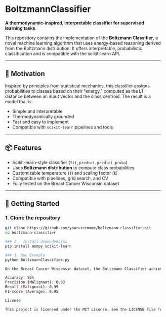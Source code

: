 # BoltzmannClassifier

**A thermodynamic-inspired, interpretable classifier for supervised learning tasks.**

This repository contains the implementation of the **Boltzmann Classifier**, a novel machine learning algorithm that uses energy-based reasoning derived from the Boltzmann distribution. It offers interpretable, probabilistic classification and is compatible with the scikit-learn API.

---

## 🧠 Motivation

Inspired by principles from statistical mechanics, this classifier assigns probabilities to classes based on their "energy," computed as the L1 distance between an input vector and the class centroid. The result is a model that is:

- Simple and interpretable
- Thermodynamically grounded
- Fast and easy to implement
- Compatible with `scikit-learn` pipelines and tools

---

## 📦 Features

- Scikit-learn-style classifier (`fit`, `predict`, `predict_proba`)
- Uses **Boltzmann distribution** to compute class probabilities
- Customizable temperature (`T`) and scaling factor (`k`)
- Compatible with pipelines, grid search, and CV
- Fully tested on the Breast Cancer Wisconsin dataset

---

## 🚀 Getting Started

### 1. Clone the repository

```bash
git clone https://github.com/yourusername/boltzmann-classifier.git
cd boltzmann-classifier

### 2.  Install dependencies
pip install numpy scikit-learn

### 3. Run Example
python BoltzmannClassifier.py

On the Breast Cancer Wisconsin dataset, the Boltzmann Classifier achieves:

Accuracy: 95%
Precision (Malignant): 0.93
Recall (Malignant): 0.99
F1-score (Average): 0.95

License

This project is licensed under the MIT License. See the LICENSE file for details.


